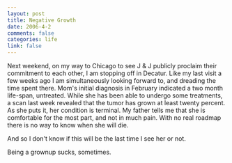 ```yaml
--- 
layout: post
title: Negative Growth
date: 2006-4-2
comments: false
categories: life
link: false
---
```

Next weekend, on my way to Chicago to see J &amp; J publicly proclaim their commitment to each other, I am stopping off in Decatur. Like my last visit a few weeks ago I am simultaneously looking forward to, and dreading the time spent there. Mom's initial diagnosis in February indicated a two month life-span, untreated. While she has been able to undergo some treatments, a scan last week revealed that the tumor has grown at least twenty percent. As she puts it, her condition is terminal. My father tells me that she is comfortable for the most part, and not in much pain. With no real roadmap there is no way to know when she will die.

And so I don't know if this will be the last time I see her or not.

Being a grownup sucks, sometimes.
